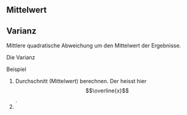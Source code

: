 ## Mittelwert

## Varianz
Mittlere quadratische Abweichung um den Mittelwert der Ergebnisse.

Die Varianz 

Beispiel
1. Durchschnitt (Mittelwert) berechnen. Der heisst hier $$\overline{x}$$.
2. 